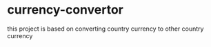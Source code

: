# currency-convertor
this project is based on converting country currency to other country currency 
